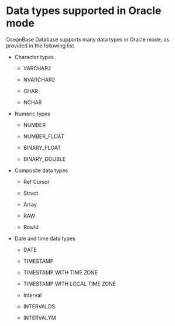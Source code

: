 Data types supported in Oracle mode 
========================================================

OceanBase Database supports many data types in Oracle mode, as provided in the following list. 

* Character types

  * VARCHAR2

    
  
  * NVARCHAR2

    
  
  * CHAR

    
  
  * NCHAR

    
  

  

* Numeric types

  * NUMBER

    
  
  * NUMBER_FLOAT

    
  
  * BINARY_FLOAT

    
  
  * BINARY_DOUBLE

    
  

  

* Composite data types

  * Ref Cursor

    
  
  * Struct

    
  
  * Array

    
  
  * RAW

    
  
  * RowId

    
  

  

* Date and time data types

  * DATE

    
  
  * TIMESTAMP

    
  
  * TIMESTAMP WITH TIME ZONE

    
  
  * TIMESTAMP WITH LOCAL TIME ZONE

    
  
  * Interval

    
  
  * INTERVALDS

    
  
  * INTERVALYM

    
  

  




